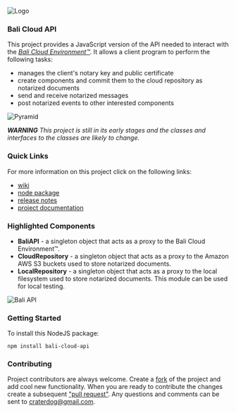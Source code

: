 ![Logo](https://raw.githubusercontent.com/craterdog-bali/bali-project-documentation/master/images/CraterDogLogo.png)

### Bali Cloud API
This project provides a JavaScript version of the API needed to interact with the [_Bali Cloud Environment™_](https://github.com/craterdog-bali/bali-project-documentation/wiki). It allows a client program to perform the following tasks:
 * manages the client's notary key and public certificate
 * create components and commit them to the cloud repository as notarized documents
 * send and receive notarized messages
 * post notarized events to other interested components

![Pyramid](https://raw.githubusercontent.com/craterdog-bali/bali-project-documentation/master/images/Bali%20Pyramid%20-%20Cloud%20API.png)

_**WARNING**_
_This project is still in its early stages and the classes and interfaces to the classes are likely to change._

### Quick Links
For more information on this project click on the following links:
 * [wiki](https://github.com/craterdog-bali/js-bali-cloud-api/wiki)
 * [node package](https://www.npmjs.com/package/bali-cloud-api)
 * [release notes](https://github.com/craterdog-bali/js-bali-cloud-api/wiki/releases)
 * [project documentation](https://github.com/craterdog-bali/bali-project-documentation/wiki)

### Highlighted Components
 * **BaliAPI** - a singleton object that acts as a proxy to the Bali Cloud Environment™.
 * **CloudRepository** - a singleton object that acts as a proxy to the Amazon AWS S3 buckets used to store notarized documents.
 * **LocalRepository** - a singleton object that acts as a proxy to the local filesystem used to store notarized documents. This module can be used for local testing.

![Bali API](https://raw.githubusercontent.com/craterdog-bali/bali-project-documentation/master/images/Bali%20Cloud%20API.png)

### Getting Started
To install this NodeJS package:
```
npm install bali-cloud-api
```

### Contributing
Project contributors are always welcome. Create a [fork](https://github.com/craterdog-bali/js-bali-cloud-api) of the project and add cool new functionality. When you are ready to contribute the changes create a subsequent ["pull request"](https://help.github.com/articles/about-pull-requests/). Any questions and comments can be sent to craterdog@gmail.com.
